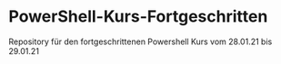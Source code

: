 # PowerShell-Kurs-Fortgeschritten
Repository  für den fortgeschrittenen Powershell Kurs vom 28.01.21 bis 29.01.21 
